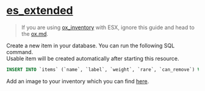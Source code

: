 # [es_extended](https://github.com/esx-framework/esx-legacy)
> If you are using [ox_inventory](https://github.com/overextended/ox_inventory) with ESX, ignore this guide and head to the [ox.md](ox.md).

Create a new item in your database. You can run the following SQL command.  
Usable item will be created automatically after starting this resource.
```sql
INSERT INTO `items` (`name`, `label`, `weight`, `rare`, `can_remove`) VALUES ('radio', 'Radio', 1, 0, 1);
```

Add an image to your inventory which you can find [here](./radio.png).
